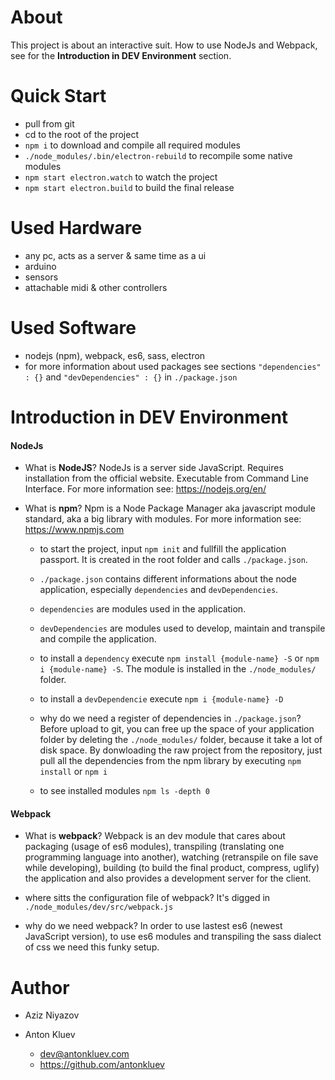 

# About

This project is about an interactive suit. How to use NodeJs and Webpack, see for the __Introduction in DEV Environment__ section.

# Quick Start
- pull from git
- cd to the root of the project
- `npm i` to download and compile all required modules
- `./node_modules/.bin/electron-rebuild` to recompile some native modules
- `npm start electron.watch` to watch the project
- `npm start electron.build` to build the final release

# Used Hardware
- any pc, acts as a server & same time as a ui
- arduino
- sensors
- attachable midi & other controllers

# Used Software
- nodejs (npm), webpack, es6, sass, electron
- for more information about used packages see sections `"dependencies" : {}` and `"devDependencies" : {}` in `./package.json`

# Introduction in DEV Environment

#### NodeJs

- What is __NodeJS__? NodeJs is a server side JavaScript. Requires installation from the official website. Executable from Command Line Interface. For more information see: https://nodejs.org/en/

- What is __npm__? Npm is a Node Package Manager aka javascript module standard, aka a big library with modules. For more information see: https://www.npmjs.com

	- to start the project, input `npm init` and fullfill the application passport. It is created in the root folder and calls `./package.json`.
	
	- `./package.json` contains different informations about the node application, especially `dependencies` and `devDependencies`.
	
	- `dependencies` are modules used in the application.
	
	- `devDependencies` are modules used to develop, maintain and transpile and compile the application.
	
	- to install a `dependency` execute `npm install {module-name} -S` or `npm i {module-name} -S`. The module is installed in the `./node_modules/` folder.
	
	- to install a `devDependencie` execute `npm i {module-name} -D` 
	
	- why do we need a register of dependencies in `./package.json`? Before upload to git, you can free up the space of your application folder by deleting the `./node_modules/` folder, because it take a lot of disk space. By donwloading the raw project from the repository, just pull all the dependencies from the npm library by executing `npm install` or `npm i` 
	
	- to see installed modules `npm ls -depth 0`

#### Webpack

- What is __webpack__? Webpack is an dev module that cares about packaging (usage of es6 modules), transpiling (translating one programming language into another), watching (retranspile on file save while developing), building (to build the final product, compress, uglify) the application and also provides a development server for the client.

- where sitts the configuration file of webpack? It's digged in `./node_modules/dev/src/webpack.js`

- why do we need webpack? In order to use lastest es6 (newest JavaScript version), to use es6 modules and transpiling the sass dialect of css we need this funky setup.

# Author
- Aziz Niyazov

- Anton Kluev
	- dev@antonkluev.com
	- https://github.com/antonkluev


